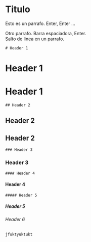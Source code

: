Titulo 
===
Esto es un parrafo. Enter, Enter ...

Otro parrafo. Barra espaciadora, Enter.  
Salto de linea en un parrafo.   



    # Header 1 
# Header 1  
Header 1
=
    ## Header 2  
## Header 2
Header 2
-
    ### Header 3
### Header 3
    #### Header 4
#### Header 4
    ##### Header 5  
##### Header 5 
###### Header 6 
````
jfuktyuktukt
````
  
  
  
 
